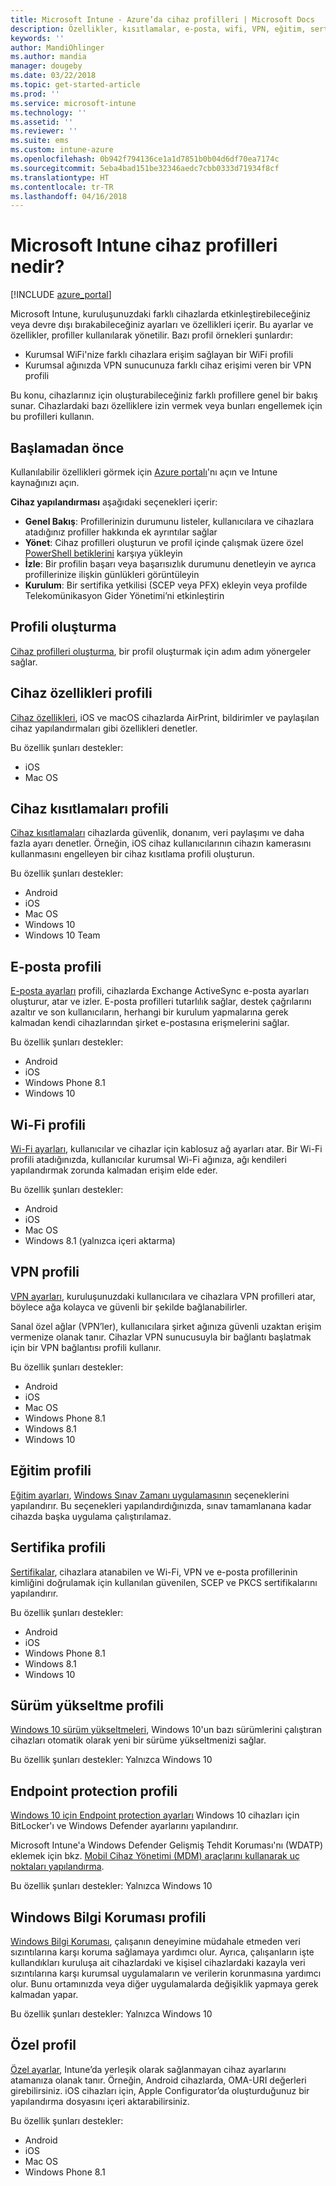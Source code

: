 ```yaml
---
title: Microsoft Intune - Azure’da cihaz profilleri | Microsoft Docs
description: Özellikler, kısıtlamalar, e-posta, wifi, VPN, eğitim, sertifikalar, Windows 10, BitLocker ve Windows defender, Windows Bilgi Koruması ve Azure portalındaki özel cihaz yapılandırma ayarları gibi farklı Microsoft Intune cihaz profillerine genel bakış. Şirketinizdeki verileri ve cihazları yönetmek ve korumak için bu profili kullanın.
keywords: ''
author: MandiOhlinger
ms.author: mandia
manager: dougeby
ms.date: 03/22/2018
ms.topic: get-started-article
ms.prod: ''
ms.service: microsoft-intune
ms.technology: ''
ms.assetid: ''
ms.reviewer: ''
ms.suite: ems
ms.custom: intune-azure
ms.openlocfilehash: 0b942f794136ce1a1d7851b0b04d6df70ea7174c
ms.sourcegitcommit: 5eba4bad151be32346aedc7cbb0333d71934f8cf
ms.translationtype: HT
ms.contentlocale: tr-TR
ms.lasthandoff: 04/16/2018
---
```

# <a name="what-are-microsoft-intune-device-profiles"></a>Microsoft Intune cihaz profilleri nedir?

[!INCLUDE [azure_portal](./includes/azure_portal.md)]

Microsoft Intune, kuruluşunuzdaki farklı cihazlarda etkinleştirebileceğiniz veya devre dışı bırakabileceğiniz ayarları ve özellikleri içerir. Bu ayarlar ve özellikler, profiller kullanılarak yönetilir. Bazı profil örnekleri şunlardır: 

- Kurumsal WiFi'nize farklı cihazlara erişim sağlayan bir WiFi profili
- Kurumsal ağınızda VPN sunucunuza farklı cihaz erişimi veren bir VPN profili

Bu konu, cihazlarınız için oluşturabileceğiniz farklı profillere genel bir bakış sunar. Cihazlardaki bazı özelliklere izin vermek veya bunları engellemek için bu profilleri kullanın.

## <a name="before-you-begin"></a>Başlamadan önce
Kullanılabilir özellikleri görmek için [Azure portalı](https://portal.azure.com)'nı açın ve Intune kaynağınızı açın. 

**Cihaz yapılandırması** aşağıdaki seçenekleri içerir:

- **Genel Bakış**: Profillerinizin durumunu listeler, kullanıcılara ve cihazlara atadığınız profiller hakkında ek ayrıntılar sağlar
- **Yönet**: Cihaz profilleri oluşturun ve profil içinde çalışmak üzere özel [PowerShell betiklerini](intune-management-extension.md) karşıya yükleyin
- **İzle**: Bir profilin başarı veya başarısızlık durumunu denetleyin ve ayrıca profillerinize ilişkin günlükleri görüntüleyin
- **Kurulum**: Bir sertifika yetkilisi (SCEP veya PFX) ekleyin veya profilde Telekomünikasyon Gider Yönetimi’ni etkinleştirin

## <a name="create-the-profile"></a>Profili oluşturma

[Cihaz profilleri oluşturma](device-profile-create.md), bir profil oluşturmak için adım adım yönergeler sağlar. 

## <a name="device-features-profile"></a>Cihaz özellikleri profili

[Cihaz özellikleri](device-features-configure.md), iOS ve macOS cihazlarda AirPrint, bildirimler ve paylaşılan cihaz yapılandırmaları gibi özellikleri denetler.

Bu özellik şunları destekler:  
- iOS 
- Mac OS

## <a name="device-restrictions-profile"></a>Cihaz kısıtlamaları profili
[Cihaz kısıtlamaları](device-restrictions-configure.md) cihazlarda güvenlik, donanım, veri paylaşımı ve daha fazla ayarı denetler. Örneğin, iOS cihaz kullanıcılarının cihazın kamerasını kullanmasını engelleyen bir cihaz kısıtlama profili oluşturun. 

Bu özellik şunları destekler: 

- Android
- iOS
- Mac OS
- Windows 10
- Windows 10 Team

## <a name="email-profile"></a>E-posta profili
[E-posta ayarları](email-settings-configure.md) profili, cihazlarda Exchange ActiveSync e-posta ayarları oluşturur, atar ve izler. E-posta profilleri tutarlılık sağlar, destek çağrılarını azaltır ve son kullanıcıların, herhangi bir kurulum yapmalarına gerek kalmadan kendi cihazlarından şirket e-postasına erişmelerini sağlar. 

Bu özellik şunları destekler: 

- Android
- iOS
- Windows Phone 8.1
- Windows 10

## <a name="wi-fi-profile"></a>Wi-Fi profili
[Wi-Fi ayarları](wi-fi-settings-configure.md), kullanıcılar ve cihazlar için kablosuz ağ ayarları atar. Bir Wi-Fi profili atadığınızda, kullanıcılar kurumsal Wi-Fi ağınıza, ağı kendileri yapılandırmak zorunda kalmadan erişim elde eder. 

Bu özellik şunları destekler: 

- Android
- iOS
- Mac OS
- Windows 8.1 (yalnızca içeri aktarma)

## <a name="vpn-profile"></a>VPN profili
[VPN ayarları](vpn-settings-configure.md), kuruluşunuzdaki kullanıcılara ve cihazlara VPN profilleri atar, böylece ağa kolayca ve güvenli bir şekilde bağlanabilirler. 

Sanal özel ağlar (VPN’ler), kullanıcılara şirket ağınıza güvenli uzaktan erişim vermenize olanak tanır. Cihazlar VPN sunucusuyla bir bağlantı başlatmak için bir VPN bağlantısı profili kullanır. 

Bu özellik şunları destekler: 

- Android
- iOS
- Mac OS
- Windows Phone 8.1
- Windows 8.1
- Windows 10

## <a name="education-profile"></a>Eğitim profili
[Eğitim ayarları](education-settings-configure.md), [Windows Sınav Zamanı uygulamasının](https://education.microsoft.com/gettrained/win10takeatest) seçeneklerini yapılandırır. Bu seçenekleri yapılandırdığınızda, sınav tamamlanana kadar cihazda başka uygulama çalıştırılamaz.

## <a name="certificates-profile"></a>Sertifika profili
[Sertifikalar](certificates-configure.md), cihazlara atanabilen ve Wi-Fi, VPN ve e-posta profillerinin kimliğini doğrulamak için kullanılan güvenilen, SCEP ve PKCS sertifikalarını yapılandırır.

Bu özellik şunları destekler: 

- Android
- iOS
- Windows Phone 8.1
- Windows 8.1
- Windows 10

## <a name="edition-upgrade-profile"></a>Sürüm yükseltme profili
[Windows 10 sürüm yükseltmeleri](edition-upgrade-configure-windows-10.md), Windows 10'un bazı sürümlerini çalıştıran cihazları otomatik olarak yeni bir sürüme yükseltmenizi sağlar.

Bu özellik şunları destekler: Yalnızca Windows 10

## <a name="endpoint-protection-profile"></a>Endpoint protection profili
[Windows 10 için Endpoint protection ayarları](endpoint-protection-windows-10.md) Windows 10 cihazları için BitLocker'ı ve Windows Defender ayarlarını yapılandırır.

Microsoft Intune'a Windows Defender Gelişmiş Tehdit Koruması'nı (WDATP) eklemek için bkz. [Mobil Cihaz Yönetimi (MDM) araçlarını kullanarak uç noktaları yapılandırma](https://docs.microsoft.com/windows/security/threat-protection/windows-defender-atp/configure-endpoints-mdm-windows-defender-advanced-threat-protection).

Bu özellik şunları destekler: Yalnızca Windows 10

## <a name="windows-information-protection-profile"></a>Windows Bilgi Koruması profili
[Windows Bilgi Koruması](windows-information-protection-configure.md), çalışanın deneyimine müdahale etmeden veri sızıntılarına karşı koruma sağlamaya yardımcı olur. Ayrıca, çalışanların işte kullandıkları kuruluşa ait cihazlardaki ve kişisel cihazlardaki kazayla veri sızıntılarına karşı kurumsal uygulamaların ve verilerin korunmasına yardımcı olur. Bunu ortamınızda veya diğer uygulamalarda değişiklik yapmaya gerek kalmadan yapar.

Bu özellik şunları destekler: Yalnızca Windows 10

## <a name="custom-profile"></a>Özel profil
[Özel ayarlar](custom-settings-configure.md), Intune’da yerleşik olarak sağlanmayan cihaz ayarlarını atamanıza olanak tanır. Örneğin, Android cihazlarda, OMA-URI değerleri girebilirsiniz. iOS cihazları için, Apple Configurator’da oluşturduğunuz bir yapılandırma dosyasını içeri aktarabilirsiniz. 

Bu özellik şunları destekler:

- Android
- iOS
- Mac OS
- Windows Phone 8.1